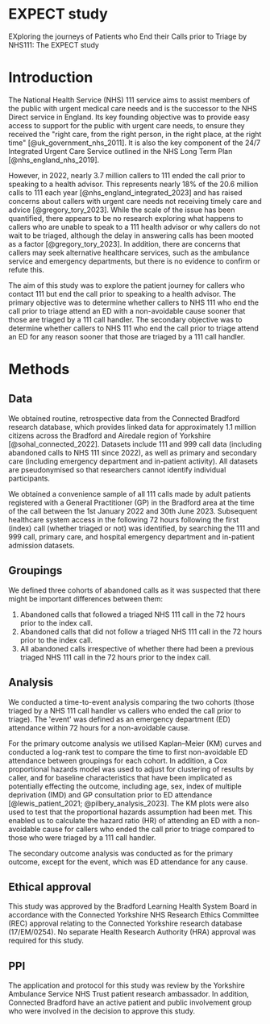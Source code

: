 # EXPECT study
EXploring the journeys of Patients who End their Calls prior to Triage by NHS111: The EXPECT study

# Introduction

The National Health Service (NHS) 111 service aims to assist members of the public with urgent medical care needs and is the successor to the NHS Direct service in England. Its key founding objective was to provide easy access to support for the public with urgent care needs, to ensure they received the "right care, from the right person, in the right place, at the right time" [@uk_government_nhs_2011]. It is also the key component of the 24/7 Integrated Urgent Care Service outlined in the NHS Long Term Plan [@nhs_england_nhs_2019].

However, in 2022, nearly 3.7 million callers to 111 ended the call prior to speaking to a health advisor. This represents nearly 18% of the 20.6 million calls to 111 each year [@nhs_england_integrated_2023] and has raised concerns about callers with urgent care needs not receiving timely care and advice [@gregory_tory_2023]. While the scale of the issue has been quantified, there appears to be no research exploring what happens to callers who are unable to speak to a 111 health advisor or why callers do not wait to be triaged, although the delay in answering calls has been mooted as a factor [@gregory_tory_2023]. In addition, there are concerns that callers may seek alternative healthcare services, such as the ambulance service and emergency departments, but there is no evidence to confirm or refute this. 

The aim of this study was to explore the patient journey for callers who contact 111 but end the call prior to speaking to a health advisor. The primary objective was to determine whether callers to NHS 111 who end the call prior to triage attend an ED with a non-avoidable cause sooner that those are triaged by a 111 call handler. The secondary objective was to determine whether callers to NHS 111 who end the call prior to triage attend an ED for any reason sooner that those are triaged by a 111 call handler.

# Methods

## Data

We obtained routine, retrospective data from the Connected Bradford research database, which provides linked data for approximately 1.1 million citizens across the Bradford and Airedale region of Yorkshire [@sohal_connected_2022]. Datasets include 111 and 999 call data (including abandoned calls to NHS 111 since 2022), as well as primary and secondary care (including emergency department and in-patient activity). All datasets are pseudonymised so that researchers cannot identify individual participants.

We obtained a convenience sample of all 111 calls made by adult patients registered with a General Practitioner (GP) in the Bradford area at the time of the call between the 1st January 2022 and 30th June 2023. Subsequent healthcare system access in the following 72 hours following the first (index) call (whether triaged or not) was identified, by searching the 111 and 999 call, primary care, and hospital emergency department and in-patient admission datasets.

## Groupings

We defined three cohorts of abandoned calls as it was suspected that there might be important differences between them:

1. Abandoned calls that followed a triaged NHS 111 call in the 72 hours prior to the index call.
2. Abandoned calls that did not follow a triaged NHS 111 call in the 72 hours prior to the index call.
3. All abandoned calls irrespective of whether there had been a previous triaged NHS 111 call in the 72 hours prior to the index call.


## Analysis

We conducted a time-to-event analysis comparing the two cohorts (those triaged by a NHS 111 call handler vs callers who ended the call prior to triage). The 'event' was defined as an emergency department (ED) attendance within 72 hours for a non-avoidable cause.

For the primary outcome analysis we utilised Kaplan–Meier (KM) curves and conducted a log-rank test to compare the time to first non-avoidable ED attendance between groupings for each cohort. In addition, a Cox proportional hazards model was used to adjust for clustering of results by caller, and for baseline characteristics that have been implicated as potentially effecting the outcome, including age, sex, index of multiple deprivation (IMD) and GP consultation prior to ED attendance [@lewis_patient_2021; @pilbery_analysis_2023]. The KM plots were also used to test that the proportional hazards assumption had been met. This enabled us to calculate the hazard ratio (HR) of attending an ED with a non-avoidable cause for callers who ended the call prior to triage compared to those who were triaged by a 111 call handler.

The secondary outcome analysis was conducted as for the primary outcome, except for the event, which was ED attendance for any cause.

## Ethical approval
This study was approved by the Bradford Learning Health System Board in accordance with the Connected Yorkshire NHS Research Ethics Committee (REC) approval relating to the Connected Yorkshire research database (17/EM/0254). No separate Health Research Authority (HRA) approval was required for this study.


## PPI
The application and protocol for this study was review by the Yorkshire Ambulance Service NHS Trust patient research ambassador. In addition, Connected Bradford have an active patient and public involvement group who were involved in the decision to approve this study.
